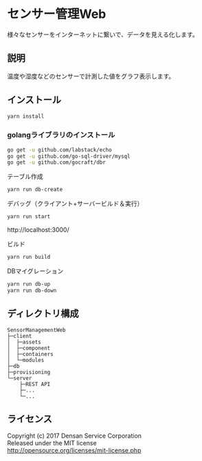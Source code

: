 センサー管理Web
====

様々なセンサーをインターネットに繋いで、データを見える化します。

## 説明

温度や湿度などのセンサーで計測した値をグラフ表示します。

## インストール
```bash
yarn install
```

### golangライブラリのインストール
```bash
go get -u github.com/labstack/echo
go get -u github.com/go-sql-driver/mysql
go get -u github.com/gocraft/dbr
```

テーブル作成
```bash
yarn run db-create
```

デバッグ（クライアント+サーバービルド＆実行）
```bash
yarn run start
```
http://localhost:3000/

ビルド
```bash
yarn run build
```

DBマイグレーション
```bash
yarn run db-up
yarn run db-down
```

## ディレクトリ構成
```
SensorManagementWeb
├─client
│  ├─assets
│  ├─component
│  ├─containers
│  └─modules
├─db
├─provisioning
└─server
    ├─REST API
    ├─...
    └─...
```

## ライセンス
Copyright (c) 2017 Densan Service Corporation  
Released under the MIT license  
http://opensource.org/licenses/mit-license.php

